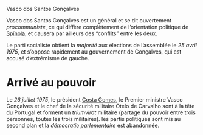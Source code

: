 Vasco dos Santos Gonçalves

Vasco dos Santos Gonçalves est un général et se dit ouvertement *procommuniste*, ce qui diffère complètement de l’orientation politique de [Spínola](articles/Anto_Spi.md), et causera par ailleurs des “conflits” entre les deux.

Le parti socialiste obtient la *majorité* aux élections de l’assemblée le *25 avril 1975*, et s’oppose rapidement au gouvernement de Gonçalves, qui est accusé d’extrémisme de gauche.

# Arrivé au pouvoir

Le *26 juillet 1975*, le président [Costa Gomes](articles/costa_gomes.md), le Premier ministre Vasco Gonçalves et le chef de la sécurité militaire Otelo de Carvalho sont à la tête du Portugal et forment un *triumvirat* militaire (partage du pouvoir entre trois personnes, toutes les trois militaires). les partis politiques sont mis au second plan et la *démocratie parlementaire* est abandonnée.